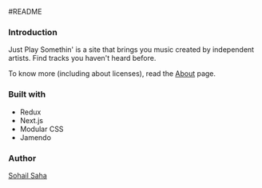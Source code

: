 #README

### Introduction

Just Play Somethin' is a site that brings you music created by independent artists. Find tracks you haven't heard before.

To know more (including about licenses), read the [About](https://just-play-someth.in/about) page.

### Built with

- Redux
- Next.js
- Modular CSS
- Jamendo

### Author

[Sohail Saha](https://sohail-saha.in)